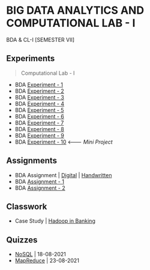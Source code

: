 # BIG DATA ANALYTICS AND COMPUTATIONAL LAB - I
 BDA & CL-I [SEMESTER VII]

## Experiments
  
  >Computational Lab - I

  - BDA [Experiment - 1](https://github.com/Amey-Thakur/BIG-DATA-ANALYTICS-AND-COMPUTATIONAL-LAB-I/blob/main/Experiments/BDA%20Experiment%20-%201/AMEY_B-50_BDA_EXPERIMENT-1.pdf)
  - BDA [Experiment - 2](https://github.com/Amey-Thakur/BIG-DATA-ANALYTICS-AND-COMPUTATIONAL-LAB-I/blob/main/Experiments/BDA%20Experiment%20-%202/AMEY_B-50_BDA_EXPERIMENT-2.pdf)
  - BDA [Experiment - 3](https://github.com/Amey-Thakur/BIG-DATA-ANALYTICS-AND-COMPUTATIONAL-LAB-I/blob/main/Experiments/BDA%20Experiment%20-%203/AMEY_B-50_BDA_EXPERIMENT-3.pdf)
  - BDA [Experiment - 4](https://github.com/Amey-Thakur/BIG-DATA-ANALYTICS-AND-COMPUTATIONAL-LAB-I/blob/main/Experiments/BDA%20Experiment%20-%204/AMEY_B-50_BDA_EXPERIMENT-4.pdf)
  - BDA [Experiment - 5](https://github.com/Amey-Thakur/BIG-DATA-ANALYTICS-AND-COMPUTATIONAL-LAB-I/blob/main/Experiments/BDA%20Experiment%20-%205/AMEY_B-50_BDA_EXPERIMENT-5.pdf)
  - BDA [Experiment - 6](https://github.com/Amey-Thakur/BIG-DATA-ANALYTICS-AND-COMPUTATIONAL-LAB-I/blob/main/Experiments/BDA%20Experiment%20-%206/AMEY_B-50_BDA_EXPERIMENT-6.pdf)
  - BDA [Experiment - 7](https://github.com/Amey-Thakur/BIG-DATA-ANALYTICS-AND-COMPUTATIONAL-LAB-I/blob/main/Experiments/BDA%20Experiment%20-%207/AMEY_B-50_BDA_EXPERIMENT-7.pdf)
  - BDA [Experiment - 8](https://github.com/Amey-Thakur/BIG-DATA-ANALYTICS-AND-COMPUTATIONAL-LAB-I/blob/main/Experiments/BDA%20Experiment%20-%208/AMEY_B-50_BDA_EXPERIMENT-8.pdf)
  - BDA [Experiment - 9](https://github.com/Amey-Thakur/BIG-DATA-ANALYTICS-AND-COMPUTATIONAL-LAB-I/blob/main/Experiments/BDA%20Experiment%20-%209/AMEY_B-50_BDA_EXPERIMENT-9.pdf)
  - BDA [Experiment - 10](https://github.com/Amey-Thakur/OPTIMIZING-STOCK-TRADING-STRATEGY-WITH-K-MEANS-CLUSTERING)          <--- _Mini Project_

## Assignments

  - BDA Assignment | [Digital](https://github.com/Amey-Thakur/BIG-DATA-ANALYTICS-AND-COMPUTATIONAL-LAB-I/blob/main/Assignments/AMEY_B-50_BDA_Assignment_%5BDIGITAL%5D.pdf) | [Handwritten](https://github.com/Amey-Thakur/BIG-DATA-ANALYTICS-AND-COMPUTATIONAL-LAB-I/blob/main/Assignments/AMEY_B-50_BDA_Assignment_%5BHANDWRITTEN%5D.pdf)
  - BDA [Assignment - 1](https://github.com/Amey-Thakur/BIG-DATA-ANALYTICS-AND-COMPUTATIONAL-LAB-I/blob/main/Assignments/AMEY_B-50_BDA_ASSIGNMENT-1.pdf)
  - BDA [Assignment - 2](https://github.com/Amey-Thakur/BIG-DATA-ANALYTICS-AND-COMPUTATIONAL-LAB-I/blob/main/Assignments/AMEY_B-50_BDA_ASSIGNMENT-2.pdf)

## Classwork

  - Case Study | [Hadoop in Banking](https://github.com/Amey-Thakur/BIG-DATA-ANALYTICS-AND-COMPUTATIONAL-LAB-I/blob/main/Classwork/Case%20Study%20-%20Hadoop%20in%20Banking.pdf)

## Quizzes

  - [NoSQL](https://github.com/Amey-Thakur/BIG-DATA-ANALYTICS-AND-COMPUTATIONAL-LAB-I/blob/main/Quizzes/MCQ%20Test-NOSQL-18-08-2021.pdf) | 18-08-2021
  - [MapReduce](https://github.com/Amey-Thakur/BIG-DATA-ANALYTICS-AND-COMPUTATIONAL-LAB-I/blob/main/Quizzes/MCQ-LAB%20Test-MAPREDUCE(B)-23-08-2021.pdf) | 23-08-2021


